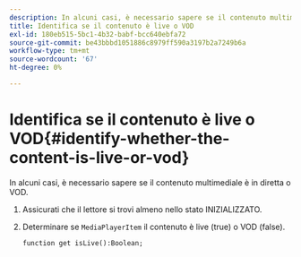 ```yaml
---
description: In alcuni casi, è necessario sapere se il contenuto multimediale è in diretta o VOD.
title: Identifica se il contenuto è live o VOD
exl-id: 180eb515-5bc1-4b32-babf-bcc640ebfa72
source-git-commit: be43bbbd1051886c8979ff590a3197b2a7249b6a
workflow-type: tm+mt
source-wordcount: '67'
ht-degree: 0%

---
```


# Identifica se il contenuto è live o VOD{#identify-whether-the-content-is-live-or-vod}

In alcuni casi, è necessario sapere se il contenuto multimediale è in diretta o VOD.

1. Assicurati che il lettore si trovi almeno nello stato INIZIALIZZATO.
1. Determinare se `MediaPlayerItem` il contenuto è live (true) o VOD (false).

   ```
   function get isLive():Boolean;
   ```
